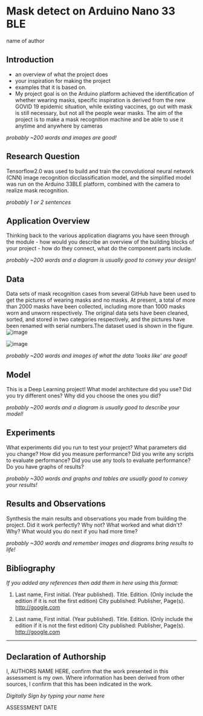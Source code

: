 # Mask detect on Arduino Nano 33 BLE

name of author

## Introduction
- an overview of what the project does
- your inspiration for making the project 
- examples that it is based on. 
- My project goal is on the Arduino platform achieved the identification of whether wearing masks, specific inspiration is derived from the new GOVID 19 epidemic situation, while existing vaccines, go out with mask is still necessary, but not all the people wear masks. The aim of the project is to make a mask recognition machine and be able to use it anytime and anywhere by cameras 

*probably ~200 words and images are good!*

## Research Question
Tensorflow2.0 was used to build and train the convolutional neural network (CNN) image recognition dicclassification model, and the simplified model was run on the Arduino 33BLE platform, combined with the camera to realize mask recognition.

*probably 1 or 2 sentences*

## Application Overview
Thinking back to the various application diagrams you have seen through the module - how would you describe an overview of the building blocks of your project - how do they connect, what do the component parts include.

*probably ~200 words and a diagram is usually good to convey your design!*

## Data
Data sets of mask recognition cases from several GitHub have been used to get the pictures of wearing masks and no masks. At present, a total of more than 2000 masks have been collected, including more than 1000 masks worn and unworn respectively. The original data sets have been cleaned, sorted, and stored in two categories respectively, and the pictures have been renamed with serial numbers.The dataset used is shown in the figure.
![image](https://user-images.githubusercontent.com/72681393/109654824-9da74880-7b9d-11eb-978e-268413a3e475.png)

![image](https://user-images.githubusercontent.com/72681393/109654835-a435c000-7b9d-11eb-96ec-9f1e51f91cda.png)


*probably ~200 words and images of what the data 'looks like' are good!*

## Model
This is a Deep Learning project! What model architecture did you use? Did you try different ones? Why did you choose the ones you did?

*probably ~200 words and a diagram is usually good to describe your model!*

## Experiments
What experiments did you run to test your project? What parameters did you change? How did you measure performance? Did you write any scripts to evaluate performance? Did you use any tools to evaluate performance? Do you have graphs of results? 

*probably ~300 words and graphs and tables are usually good to convey your results!*

## Results and Observations
Synthesis the main results and observations you made from building the project. Did it work perfectly? Why not? What worked and what didn't? Why? What would you do next if you had more time?  

*probably ~300 words and remember images and diagrams bring results to life!*

## Bibliography
*If you added any references then add them in here using this format:*

1. Last name, First initial. (Year published). Title. Edition. (Only include the edition if it is not the first edition) City published: Publisher, Page(s). http://google.com

2. Last name, First initial. (Year published). Title. Edition. (Only include the edition if it is not the first edition) City published: Publisher, Page(s). http://google.com

----

## Declaration of Authorship

I, AUTHORS NAME HERE, confirm that the work presented in this assessment is my own. Where information has been derived from other sources, I confirm that this has been indicated in the work.


*Digitally Sign by typing your name here*

ASSESSMENT DATE
